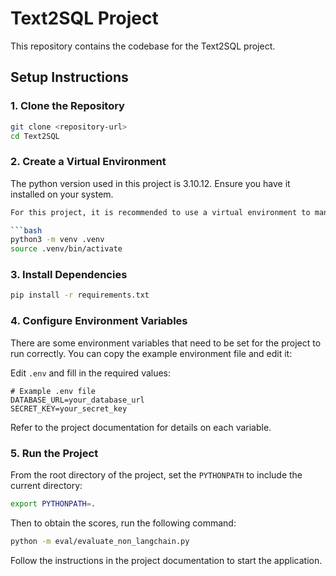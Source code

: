 # Text2SQL Project

This repository contains the codebase for the Text2SQL project.

## Setup Instructions

### 1. Clone the Repository

```bash
git clone <repository-url>
cd Text2SQL
```

### 2. Create a Virtual Environment
The python version used in this project is 3.10.12. Ensure you have it installed on your system.

```bash
For this project, it is recommended to use a virtual environment to manage dependencies. You can create one using the following commands:

```bash
python3 -m venv .venv
source .venv/bin/activate
```

### 3. Install Dependencies

```bash
pip install -r requirements.txt
```


### 4. Configure Environment Variables

There are some environment variables that need to be set for the project to run correctly. You can copy the example environment file and edit it:

Edit `.env` and fill in the required values:

```
# Example .env file
DATABASE_URL=your_database_url
SECRET_KEY=your_secret_key
```

Refer to the project documentation for details on each variable.

### 5. Run the Project
From the root directory of the project, set the `PYTHONPATH` to include the current directory:
```bash
export PYTHONPATH=.
```
Then to obtain the scores, run the following command:

```bash
python -m eval/evaluate_non_langchain.py
```

Follow the instructions in the project documentation to start the application.

